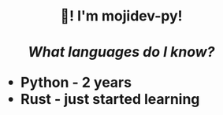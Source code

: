 <h1 style="text-align:center"> 👋! I'm mojidev-py! <h1>
<p style="text-align:center"><i>What languages do I know?</i></p>
<ul>
  <li>Python - 2 years</li>
  <li>Rust - just started learning</li>
</ul>
